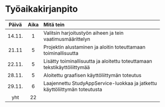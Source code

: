 # Työaikakirjanpito

| Päivä | Aika | Mitä tein |
| :---: | :---: | :--- |
|14.11.|1|Valitsin harjoitustyön aiheen ja tein vaatimusmäärittelyn|
|21.11|5|Projektin alustaminen ja aloitin toteuttamaan toiminallisuutta|
|22.11.|5|Lisätty toiminallisuutta ja aloitettu toteuttamaan tekstikäyttöliittymää|
|28.11.|5|Aloitettu graafisen käyttöliittymän toteutus|
|29.11.|6|Laajennettu StudyAppService-luokkaa ja jatkettu käyttöliittymän toteutusta|
|yht|22||
